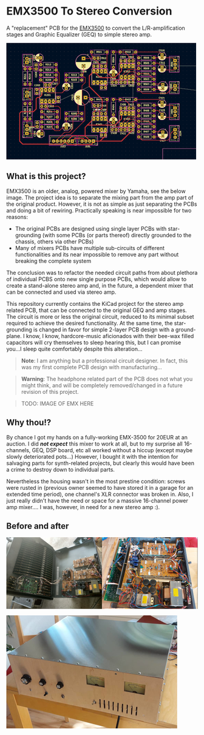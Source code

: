 # EMX3500 To Stereo Conversion

A "replacement" PCB for the [EMX3500](https://de.yamaha.com/files/download/other_assets/1/324571/EMX3500G.pdf) to convert the L/R-amplification stages and Graphic Equalizer (GEQ) to simple stereo amp.

![](/assets/pcb.png)


## What is this project?
EMX3500 is an older, analog, powered mixer by Yamaha, see the below image.
The project idea is to separate the mixing part from the amp part of the original product.
However, it is not as simple as just separating the PCBs and doing a bit of rewiring.
Practically speaking is near impossible for two reasons:
* The original PCBs are designed using single layer PCBs with star-grounding (with some PCBs (or parts thereof) directly grounded to the chassis, others via other PCBs)
* Many of mixers PCBs have multiple sub-circuits of different functionalities and its near impossible to remove any part without breaking the complete system

The conclusion was to refactor the needed circuit paths from about plethora of individual PCBS onto new single purpose PCBs, which would allow to create a stand-alone stereo amp and, in the future, a dependent mixer that can be connected and used via stereo amp.

This repository currently contains the KiCad project for the stereo amp related PCB, that can be connected to the original GEQ and amp stages.
The circuit is more or less the original circuit, reduced to its minimal subset required to achieve the desired functionality.
At the same time, the star-grounding is changed in favor for simple 2-layer PCB design with a ground-plane.
I know, I know, hardcore-music aficionados with their bee-wax filled capacitors will cry themselves to sleep hearing this, but I can promise you...I sleep quite comfortably despite this alteration...


> **Note**:
> I am anything but a professional circuit designer. In fact, this was my first complete PCB design with manufacturing...

> **Warning**:
> The headphone related part of the PCB does not what you might think, and will be completely removed/changed in a future revision of this project.


>TODO: IMAGE OF EMX HERE


## Why thou!?
By chance I got my hands on a fully-working EMX-3500 for 20EUR at an auction.
I did ***not expect*** this mixer to work at all, but to my surprise all 16-channels, GEQ, DSP board, etc all worked without a hiccup (except maybe slowly deteriorated pots...)
However, I bought it with the intention for salvaging parts for synth-related projects, but clearly this would have been a crime to destroy down to individual parts.

Nevertheless the housing wasn't in the most prestine condition: screws were rusted in (previous owner seemed to have stored it in a garage for an extended time period), one channel's XLR connector was broken in.
Also, I just really didn't have the need or space for a massive 16-channel power amp mixer.... I was, however, in need for a new stereo amp :).

## Before and after

![](/assets/open_combined.jpg)

![](/assets/finished.jpg)
